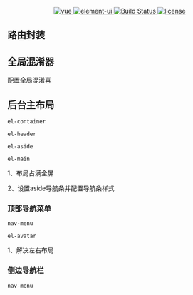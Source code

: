 <p align="center">
  <a href="https://github.com/vuejs/vue">
    <img src="https://img.shields.io/badge/vue-2.6.10-brightgreen.svg" alt="vue">
  </a>
  <a href="https://github.com/ElemeFE/element">
    <img src="https://img.shields.io/badge/element--ui-2.7.0-brightgreen.svg" alt="element-ui">
  </a>
  <a href="https://travis-ci.org/PanJiaChen/vue-element-admin" rel="nofollow">
    <img src="https://travis-ci.org/PanJiaChen/vue-element-admin.svg?branch=master" alt="Build Status">
  </a>
  <a href="https://github.com/PanJiaChen/vue-element-admin/blob/master/LICENSE">
    <img src="https://img.shields.io/github/license/mashape/apistatus.svg" alt="license">
  </a>
</p>

## 路由封装

## 全局混淆器

配置全局混淆喜



## 后台主布局

`el-container`

`el-header`

`el-aside`

`el-main`

1、布局占满全屏

2、设置aside导航条并配置导航条样式

### 顶部导航菜单

`nav-menu`

`el-avatar`

1、解决左右布局

### 侧边导航栏

`nav-menu`






